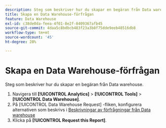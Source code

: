 ```yaml
---
description: Steg som beskriver hur du skapar en begäran från Data warehouse.
title: Skapa en Data Warehouse-förfrågan
feature: Data Warehouse
exl-id: c38de0da-feea-4f01-8e2f-8409367afb45
source-git-commit: 4daa5c8bdbcb483f23a3b8f75dde9eeb48516db8
workflow-type: tm+mt
source-wordcount: '45'
ht-degree: 28%

---
```


# Skapa en Data Warehouse-förfrågan

Steg som beskriver hur du skapar en begäran från Data warehouse.

1. Navigera till **[!UICONTROL Analytics]** > **[!UICONTROL Tools]** > **[!UICONTROL Data Warehouse]**.
1. På [!UICONTROL Data Warehouse Request] -fliken, konfigurera alternativen som beskrivs i [Beskrivningar av förfrågningar från Data warehouse](/help/export/data-warehouse/data-warehouse.md#section_F21C78ED36884C389C852E876AF5CDE8)
1. Klicka på **[!UICONTROL Request this Report]**.
